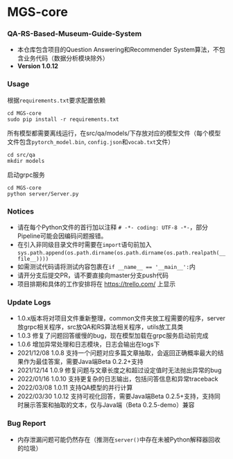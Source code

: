 # MGS-core
### QA-RS-Based-Museum-Guide-System
- 本仓库包含项目的Question Answering和Recommender System算法，不包含业务代码（数据分析模块除外）
- **Version 1.0.12**

### Usage
根据`requirements.txt`要求配置依赖
```shell
cd MGS-core
sudo pip install -r requirements.txt
```

所有模型都需要离线运行，在src/qa/models/下存放对应的模型文件（每个模型文件包含`pytorch_model.bin`, `config.json`和`vocab.txt`文件）
```shell
cd src/qa
mkdir models
```

启动grpc服务
```shell
cd MGS-core
python server/Server.py
```

### Notices
- 请在每个Python文件的首行加以注释 `# -*- coding: UTF-8 -*-`，部分Pipeline可能会因编码问题报错。
- 在引入非同级目录文件时需要在`import`语句前加入`sys.path.append(os.path.dirname(os.path.dirname(os.path.realpath(__file__))))`
- 如需测试代码请将测试内容包裹在`if __name__ == '__main__':`内
- 请开分支后提交PR，请不要直接向master分支push代码
- 项目排期和具体的工作安排将在 https://trello.com/ 上显示

### Update Logs
- 1.0.x版本将对项目文件重新整理，common文件夹放工程需要的程序，server放grpc相关程序，src放QA和RS算法相关程序，utils放工具类
- 1.0.3 修复了问题回答缓慢的bug，现在模型加载在grpc服务启动前完成
- 1.0.6 增加异常处理和日志模块，日志会输出在logs下
- 2021/12/08 1.0.8 支持一个问题对应多篇文章抽取，会返回正确概率最大的结果作为最佳答案，需要Java端Beta 0.2.2+支持
- 2021/12/14 1.0.9 修复问题与文章长度之和超过设定值时无法抛出异常的bug
- 2022/01/16 1.0.10 支持更复杂的日志输出，包括问答信息和异常traceback
- 2022/03/08 1.0.11 支持QA模型的并行计算
- 2022/03/30 1.0.12 支持可视化回答，需要Java端Beta 0.2.5+支持，支持同时展示答案和抽取的文本，仅与Java端（Beta 0.2.5-demo）兼容

### Bug Report
- 内存泄漏问题可能仍然存在（推测在`server()`中存在未被Python解释器回收的垃圾）